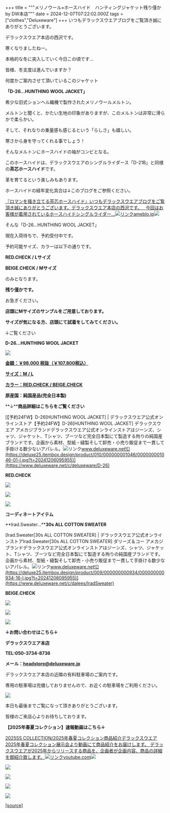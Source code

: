 +++
title = """メリノウール×ホースハイド　ハンティングジャケット残り僅か　by  DW本店"""
date = 2024-12-07T07:22:02.000Z
tags = ["clothes","Deluxeware"]
+++
いつもデラックスウエアブログをご覧頂き誠にありがとうございます。

デラックスウエア本店の西沢です。

寒くなりましたねー。

本格的な冬に突入していく今日この頃です...

皆様、冬支度は進んでいますか？

何度かご案内させて頂いているこのジャケット

**「D-26...HUNTHING WOOL JACKET」**

希少な旧式ションヘル織機で製作されたメリノウールメルトン。

メルトンと聞くと、かたい生地の印象がありますが、このメルトンは非常に滑らかで柔らかい。

そして、それなりの重量感も感じるという「らしさ」も嬉しい。

寒さから身を守ってくれる事でしょう！

そんなメルトンにホースハイドの袖がコンビとなる。

このホースハイドは、デラックスウエアのシングルライダース「D-21B」と同様の**茶芯ホースハイド**です。

革を育てるという楽しみもあります。

ホースハイドの経年変化具合は↓このブログをご参照ください。

[『ロマンを掻き立てる茶芯ホースハイド』いつもデラックスウエアブログをご覧頂き誠にありがとうございます。デラックスウエア本店の西沢です。   今回はお客様が着用されているホースハイドシングルライダー…![リンク](https://c.stat100.ameba.jp/ameblo/symbols/v3.20.0/svg/gray/editor_link.svg)ameblo.jp![](https://stat.ameba.jp/user_images/20241116/18/deluxeware/a1/5e/j/o1168155815510726556.jpg)](https://ameblo.jp/deluxeware/entry-12875264842.html)

そんな「D-26...HUNTHING WOOL JACKET」

現在入荷待ちで、予約受付中です。

予約可能サイズ、カラーは以下の通りです。

**RED.CHECK / Lサイズ**

**BEIGE.CHECK / Mサイズ**

のみとなります。

**残り僅かです。**

お急ぎください。

**店頭にMサイズのサンプルをご用意しております。**

**サイズが気になる方、店頭にて試着をしてみてください。**

↓ご覧ください

**D-26...HUNTHING WOOL JACKET**

[![](https://stat.ameba.jp/user_images/20241207/11/deluxeware/91/9d/j/o1172156215518656852.jpg)](https://stat.ameba.jp/user_images/20241207/11/deluxeware/91/9d/j/o1172156215518656852.jpg)

[**金額：￥98,000 税抜（￥107,800税込）**](https://www.deluxeware.net/c/deluxeware/D-26)

[**サイズ：M / L**](https://www.deluxeware.net/c/deluxeware/D-26) 

[**カラー：RED.CHECK / BEIGE.CHECK**](https://www.deluxeware.net/c/deluxeware/D-26)

**原産国：純国産品(完全日本製)**

**↓****商品詳細はこちらをご覧ください**

[【予約24FW】D-26\[HUNTHING WOOL JACKET\] | デラックスウエア公式オンラインストア【予約24FW】D-26\[HUNTHING WOOL JACKET\] デラックスウエア アメカジブランドデラックスウエア公式オンラインストアはジーンズ、シャツ、ジャケット、Tシャツ、ブーツなど完全日本製にて製造する拘りの純国産ブランドです。企画から素材、型紙・縫製そして卸売・小売り販促まで一貫して手掛ける数少ないアパレル。![リンク](https://c.stat100.ameba.jp/ameblo/symbols/v3.20.0/svg/gray/editor_link.svg)www.deluxeware.net![](https://deluxe25.itembox.design/product/010/000000001046/000000001046-01-l.jpg?t=20241206095955)](https://www.deluxeware.net/c/deluxeware/D-26)

**RED.CHECK**

[![](https://stat.ameba.jp/user_images/20241207/11/deluxeware/df/7f/j/o1170156015518656843.jpg)](https://stat.ameba.jp/user_images/20241207/11/deluxeware/df/7f/j/o1170156015518656843.jpg)

[![](https://stat.ameba.jp/user_images/20241207/11/deluxeware/85/58/j/o1021136215518656851.jpg)](https://stat.ameba.jp/user_images/20241207/11/deluxeware/85/58/j/o1021136215518656851.jpg)

[![](https://stat.ameba.jp/user_images/20241207/11/deluxeware/3e/f0/j/o1081144115518656849.jpg)](https://stat.ameba.jp/user_images/20241207/11/deluxeware/3e/f0/j/o1081144115518656849.jpg)

**コーディネートアイテム**

**Irad.Sweater...****30s ALL COTTON SWEATER**

[Irad.Sweater\[30s ALL COTTON SWEATER\] | デラックスウエア公式オンラインストアIrad.Sweater\[30s ALL COTTON SWEATER\] ダリーズ＆コー アメカジブランドデラックスウエア公式オンラインストアはジーンズ、シャツ、ジャケット、Tシャツ、ブーツなど完全日本製にて製造する拘りの純国産ブランドです。企画から素材、型紙・縫製そして卸売・小売り販促まで一貫して手掛ける数少ないアパレル。![リンク](https://c.stat100.ameba.jp/ameblo/symbols/v3.20.0/svg/gray/editor_link.svg)www.deluxeware.net![](https://deluxe25.itembox.design/product/009/000000000934/000000000934-16-l.jpg?t=20241206095955)](https://www.deluxeware.net/c/dalees/IradSweater)

**BEIGE.CHECK**

[![](https://stat.ameba.jp/user_images/20241207/11/deluxeware/c9/b4/j/o0807107615518656753.jpg)](https://stat.ameba.jp/user_images/20241207/11/deluxeware/c9/b4/j/o0807107615518656753.jpg)

[![](https://stat.ameba.jp/user_images/20241207/11/deluxeware/e6/db/j/o0873116415518656762.jpg)](https://stat.ameba.jp/user_images/20241207/11/deluxeware/e6/db/j/o0873116415518656762.jpg)

[![](https://stat.ameba.jp/user_images/20241207/11/deluxeware/d2/ca/j/o0955127415518656757.jpg)](https://stat.ameba.jp/user_images/20241207/11/deluxeware/d2/ca/j/o0955127415518656757.jpg)

**↓お問い合わせはこちら↓**

**デラックスウエア本店**

**TEL:050-3734-8736**

**メール：headstore@deluxeware.jp**

デラックスウエア本店の近隣の有料駐車場のご案内です。

専用の駐車場は完備しておりませんので、お近くの駐車場をご利用ください。

[![](https://stat.ameba.jp/user_images/20231002/16/deluxeware/6e/11/j/o0800080015345677212.jpg?caw=800)](https://ameblo.jp/deluxeware/image-12823266760-15345677212.html)

本日も最後までご覧になって頂きありがとうございます。

皆様のご来店心よりお待ちしております。

**【2025年春夏コレクション】速報動画はこちら↓**

[2025SS COLLECTION/2025年春夏コレクション商品紹介デラックスウエア2025年春夏コレクション展示会より動画にて商品紹介をお届けします。 デラックスウエアが2025年からリリースする商品を、企画者が企画内容、商品の詳細を御紹介致します。![リンク](https://c.stat100.ameba.jp/ameblo/symbols/v3.20.0/svg/gray/editor_link.svg)youtube.com![](https://i.ytimg.com/vi/A71qJSd2lh4/hqdefault.jpg?sqp=-oaymwEXCOADEI4CSFryq4qpAwkIARUAAIhCGAE=&rs=AOn4CLAjvDtZHCLmch_wfz5qqtOMUoi28A&days_since_epoch=20064)](https://youtube.com/playlist?list=PLmcuUjZ67rhnclr762_W-zDg7FyyrNvqF&si=m7l4DP7BnftQTm2E)

[![](https://stat.ameba.jp/user_images/20241116/16/deluxeware/4a/05/j/o1200050015510661447.jpg?caw=800)](https://www.deluxeware.net/c/deluxeware/D-26)

[![](https://stat.ameba.jp/user_images/20240315/15/deluxeware/04/7f/j/o0800026015413271803.jpg?caw=800)](https://www.instagram.com/deluxeware/?hl=ja)

[![](https://stat.ameba.jp/user_images/20220415/12/deluxeware/3b/ce/j/o0800026015103175481.jpg?caw=800)](https://www.deluxeware.net/f/headstore)

[![](https://stat.ameba.jp/user_images/20220415/12/deluxeware/d7/c6/j/o0800026015103175487.jpg?caw=800)](https://www.deluxeware.net/)

[[source]](https://ameblo.jp/deluxeware/entry-12877787878.html)
